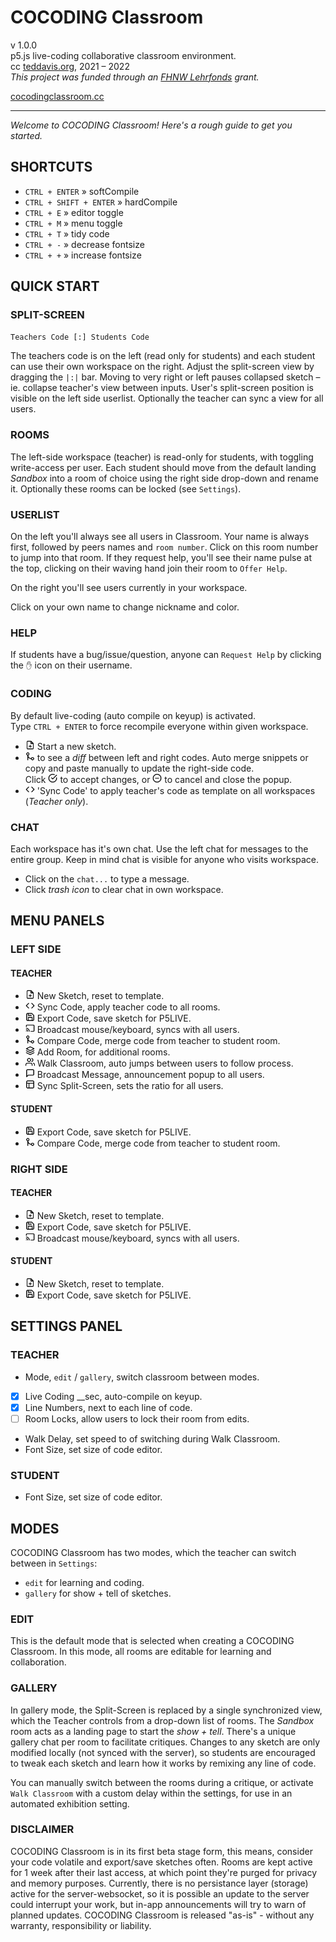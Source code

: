 # COCODING Classroom
v 1.0.0  
p5.js live-coding collaborative classroom environment.  
cc [teddavis.org](http://teddavis.org), 2021 – 2022  
*This project was funded through an [FHNW Lehrfonds](https://www.fhnw.ch/de/die-fhnw/strategische-entwicklungsschwerpunkte/hochschullehre-2025) grant.*

[cocodingclassroom.cc](https://cocodingclassroom.cc/)

-----

*Welcome to COCODING Classroom! Here's a rough guide to get you started.*

## SHORTCUTS
- `CTRL + ENTER` » softCompile
- `CTRL + SHIFT + ENTER` » hardCompile
- `CTRL + E` » editor toggle
- `CTRL + M` » menu toggle
- `CTRL + T` » tidy code
- `CTRL + -` » decrease fontsize
- `CTRL + +` » increase fontsize

## QUICK START
### SPLIT-SCREEN
`Teachers Code [:] Students Code`  

The teachers code is on the left (read only for students) and each student can use their own workspace on the right. Adjust the split-screen view by dragging the `|:|` bar. Moving to very right or left pauses collapsed sketch – ie. collapse teacher's view between inputs. User's split-screen position is visible on the left side userlist. Optionally the teacher can sync a view for all users.

### ROOMS
The left-side workspace (teacher) is read-only for students, with toggling write-access per user. Each student should move from the default landing *Sandbox* into a room of choice using the right side drop-down and rename it. Optionally these rooms can be locked (see `Settings`).

### USERLIST
On the left you'll always see all users in Classroom. Your name is always first, followed by peers names and `room number`. Click on this room number to jump into that room. If they request help, you'll see their name pulse at the top, clicking on their waving hand join their room to `Offer Help`.

On the right you'll see users currently in your workspace. 

Click on your own name to change nickname and color. 

### HELP
If students have a bug/issue/question, anyone can `Request Help` by clicking the `✋` icon on their username.

### CODING
By default live-coding (auto compile on keyup) is activated.    
Type `CTRL + ENTER` to force recompile everyone within given workspace. 

- <img class="svg" src="includes/icons/file-plus.svg" height="15px"> Start a new sketch. 
- <img class="svg" src="includes/icons/git-merge.svg" height="15px"> to see a *diff* between left and right codes. Auto merge snippets or copy and paste manually to update the right-side code.  
Click <img class="svg" src="includes/icons/check-circle.svg" height="15px"> to accept changes, or <img class="svg" src="includes/icons/minus-circle.svg" height="15px"> to cancel and close the popup.
- <img class="svg" src="includes/icons/code.svg" height="15px"> 'Sync Code' to apply teacher's code as template on all workspaces (*Teacher only*).
 
### CHAT
Each workspace has it's own chat. Use the left chat for messages to the entire group. Keep in mind chat is visible for anyone who visits workspace.      
- Click on the `chat...` to type a message.  
- Click *trash icon* to clear chat in own workspace.

### 

## MENU PANELS

### LEFT SIDE
#### TEACHER
- <img class="svg" src="includes/icons/file-plus.svg" height="15px"> New Sketch, reset to template.
- <img class="svg" src="includes/icons/code.svg" height="15px"> Sync Code, apply teacher code to all rooms.
- <img class="svg" src="includes/icons/save.svg" height="15px"> Export Code, save sketch for P5LIVE.
- <img class="svg" src="includes/icons/cast.svg" height="15px"> Broadcast mouse/keyboard, syncs with all users.
- <img class="svg" src="includes/icons/git-merge.svg" height="15px"> Compare Code, merge code from teacher to student room.
- <img class="svg" src="includes/icons/layers.svg" height="15px"> Add Room, for additional rooms.
- <img class="svg" src="includes/icons/users.svg" height="15px"> Walk Classroom, auto jumps between users to follow process.
- <img class="svg" src="includes/icons/message-square.svg" height="15px"> Broadcast Message, announcement popup to all users.
- <img class="svg" src="includes/icons/layout.svg" height="15px"> Sync Split-Screen, sets the ratio for all users.

#### STUDENT
- <img class="svg" src="includes/icons/save.svg" height="15px"> Export Code, save sketch for P5LIVE.
- <img class="svg" src="includes/icons/git-merge.svg" height="15px"> Compare Code, merge code from teacher to student room.

### RIGHT SIDE
#### TEACHER
- <img class="svg" src="includes/icons/file-plus.svg" height="15px"> New Sketch, reset to template.
- <img class="svg" src="includes/icons/save.svg" height="15px"> Export Code, save sketch for P5LIVE.
- <img class="svg" src="includes/icons/cast.svg" height="15px"> Broadcast mouse/keyboard, syncs with all users.

#### STUDENT
- <img class="svg" src="includes/icons/file-plus.svg" height="15px"> New Sketch, reset to template.
- <img class="svg" src="includes/icons/save.svg" height="15px"> Export Code, save sketch for P5LIVE.


## SETTINGS PANEL
### TEACHER
- Mode, `edit` / `gallery`, switch classroom between modes.
- [x] Live Coding __sec, auto-compile on keyup.
- [x] Line Numbers, next to each line of code.
- [ ] Room Locks, allow users to lock their room from edits.
- Walk Delay, set speed to of switching during Walk Classroom.
- Font Size, set size of code editor.

### STUDENT
- Font Size, set size of code editor.


## MODES
COCODING Classroom has two modes, which the teacher can switch between in `Settings`:

- `edit` for learning and coding.
- `gallery` for show + tell of sketches.

### EDIT
This is the default mode that is selected when creating a COCODING Classroom. In this mode, all rooms are editable for learning and collaboration.

### GALLERY
In gallery mode, the Split-Screen is replaced by a single synchronized view, which the Teacher controls from a drop-down list of rooms. The *Sandbox* room acts as a landing page to start the *show + tell*. There's a unique gallery chat per room to facilitate critiques. Changes to any sketch are only modified locally (not synced with the server), so students are encouraged to tweak each sketch and learn how it works by remixing any line of code.

You can manually switch between the rooms during a critique, or activate `Walk Classroom` with a custom delay within the settings, for use in an automated exhibition setting.

### DISCLAIMER
COCODING Classroom is in its first beta stage form, this means, consider your code volatile and export/save sketches often. Rooms are kept active for 1 week after their last access, at which point they're purged for privacy and memory purposes. Currently, there is no persistance layer (storage) active for the server-websocket, so it is possible an update to the server could interrupt your work, but in-app announcements will try to warn of planned updates. COCODING Classroom is released "as-is" - without any warranty, responsibility or liability. 